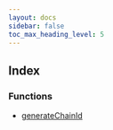 ```yaml
---
layout: docs
sidebar: false
toc_max_heading_level: 5
---
```


## Index

### Functions

- [generateChainId](functions/generateChainId.md)
